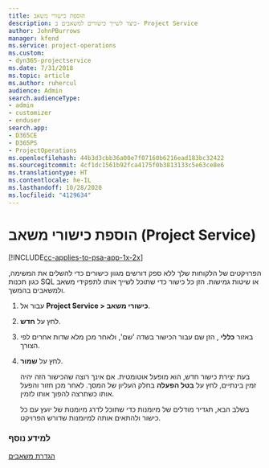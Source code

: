 ```yaml
---
title: הוספת כישורי משאב
description: כיצד לשייך כישורים למשאבים ב- Project Service
author: JohnPBurrows
manager: kfend
ms.service: project-operations
ms.custom:
- dyn365-projectservice
ms.date: 7/31/2018
ms.topic: article
ms.author: ruhercul
audience: Admin
search.audienceType:
- admin
- customizer
- enduser
search.app:
- D365CE
- D365PS
- ProjectOperations
ms.openlocfilehash: 44b3d3cbb36a00e7f07160b6216ead183bc32422
ms.sourcegitcommit: 4cf1dc1561b92fca4175f0b3813133c5e63ce8e6
ms.translationtype: HT
ms.contentlocale: he-IL
ms.lasthandoff: 10/28/2020
ms.locfileid: "4129634"
---
```

# <a name="add-resource-skills-project-service"></a>הוספת כישורי משאב (Project Service)

[!INCLUDE[cc-applies-to-psa-app-1x-2x](../includes/cc-applies-to-psa-app-1x-2x.md)]

הפרויקטים של הלקוחות שלך ללא ספק דורשים מגוון כישורים כדי להשלים את המשימה, כגון תכנות SQL או שיטות גמישות. הזן כל כישור כדי שתוכל לשייך אותו לתפקידי משאב ולמשאבים בהמשך.  
  
1. עבור אל **Project Service > כישורי משאב**.  
  
2. לחץ על **חדש**.  
  
3. באזור **כללי** , הזן שם עבור הכישור בשדה 'שם', ולאחר מכן מלא שדות אחרים לפי הצורך.  
  
4. לחץ על **שמור**.  
  
   בעת יצירת כישור חדש, הוא מופעל אוטומטית. אם אינך רוצה שהכישור הזה יהיה זמין בינתיים, לחץ על **בטל הפעלה** בחלק העליון של המסך. לאחר מכן חזור והפעל אותו כשתרצה להפוך אותו לזמין.  
  
   בשלב הבא, תגדיר ‏‫מודלים של מיומנות‬ כדי שתוכל לדרג מיומנות של יועץ עם כל כישור ולהתאים אותה למיומנות שדורש הפרויקט.  
  
### <a name="see-also"></a>למידע נוסף  
 [הגדרת משאבים](../psa/set-up-resources.md)
